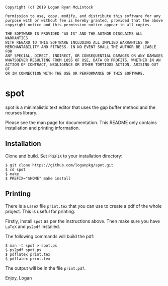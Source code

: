 
    Copyright (c) 2019 Logan Ryan McLintock

    Permission to use, copy, modify, and distribute this software for any
    purpose with or without fee is hereby granted, provided that the above
    copyright notice and this permission notice appear in all copies.

    THE SOFTWARE IS PROVIDED "AS IS" AND THE AUTHOR DISCLAIMS ALL WARRANTIES
    WITH REGARD TO THIS SOFTWARE INCLUDING ALL IMPLIED WARRANTIES OF
    MERCHANTABILITY AND FITNESS. IN NO EVENT SHALL THE AUTHOR BE LIABLE FOR
    ANY SPECIAL, DIRECT, INDIRECT, OR CONSEQUENTIAL DAMAGES OR ANY DAMAGES
    WHATSOEVER RESULTING FROM LOSS OF USE, DATA OR PROFITS, WHETHER IN AN
    ACTION OF CONTRACT, NEGLIGENCE OR OTHER TORTIOUS ACTION, ARISING OUT OF
    OR IN CONNECTION WITH THE USE OR PERFORMANCE OF THIS SOFTWARE.


# spot

spot is a minimalistic text editor that uses the gap buffer method and the
ncurses library.

Please see the man page for documentation. This README only
contains installation and printing information.

## Installation

Clone and build. Set `PREFIX` to your installation directory:

    $ git clone https://github.com/loganpkg/spot.git
    $ cd spot
    $ make
    $ PREFIX="$HOME" make install

## Printing

There is a `LaTeX` file `print.tex` that you can use to create
a pdf of the whole project. This is useful for printing.

Firstly, install `spot` as per the instructions above.
Then make sure you have `LaTeX` and `ps2pdf` installed.

The following commands will build the pdf:

    $ man -t spot > spot.ps
    $ ps2pdf spot.ps
    $ pdflatex print.tex
    $ pdflatex print.tex

The output will be in the file `print.pdf`.

Enjoy,
Logan
